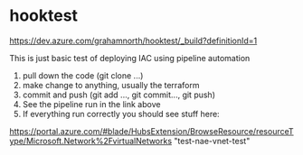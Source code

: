 # hooktest

https://dev.azure.com/grahamnorth/hooktest/_build?definitionId=1

This is just basic test of deploying IAC using pipeline automation

1. pull down the code (git clone ...)
2. make change to anything, usually the terraform
3. commit and push (git add ..., git commit..., git push)
4. See the pipeline run in the link above
5. If everything run correctly you should see stuff here:

https://portal.azure.com/#blade/HubsExtension/BrowseResource/resourceType/Microsoft.Network%2FvirtualNetworks
"test-nae-vnet-test"
